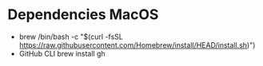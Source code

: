 # Dependencies MacOS
- brew 
    /bin/bash -c "$(curl -fsSL https://raw.githubusercontent.com/Homebrew/install/HEAD/install.sh)")
- GitHub CLI
    brew install gh